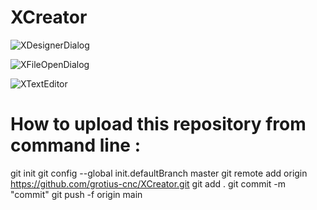 # XCreator

![XDesignerDialog](https://user-images.githubusercontent.com/44880102/194404378-7965d88d-a66b-4fd6-8747-61146b25c7c8.jpg)

![XFileOpenDialog](https://user-images.githubusercontent.com/44880102/194404395-12e6be5d-ba60-4a6e-bd87-ab3418a3d4db.jpg)

![XTextEditor](https://user-images.githubusercontent.com/44880102/194404400-12750fca-4301-4aa4-a9c4-6ff7d00b8811.jpg)

# How to upload this repository from command line :
git init
git config --global init.defaultBranch master
git remote add origin https://github.com/grotius-cnc/XCreator.git
git add .
git commit -m "commit"
git push -f origin main
